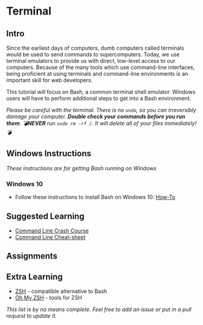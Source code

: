# Terminal

## Intro

Since the earliest days of computers, dumb computers called terminals would be used to send commands to supercomputers. Today, we use terminal emulators to provide us with direct, low-level access to our computers. Because of the many tools which use command-line interfaces, being proficient at using terminals and command-line environments is an important skill for web developers. 

This tutorial will focus on Bash, a common terminal shell emulator. Windows users will have to perform additional steps to get into a Bash environment.

*Please be careful with the terminal. There is no `undo`, so you can irreversibly damage your computer. **Double check your commands before you run them**. 💣**NEVER** run `sudo rm -rf /`. It will delete all of your files immediately!💣*

## Windows Instructions

*These instructions are for getting Bash running on Windows*

### Windows 10

- Follow these instructions to install Bash on Windows 10: [How-To](https://www.howtogeek.com/249966/how-to-install-and-use-the-linux-bash-shell-on-windows-10/)

## Suggested Learning

- [Command Line Crash Course](https://learnpythonthehardway.org/book/appendixa.html)
- [Command Line Cheat-sheet](https://www.git-tower.com/blog/command-line-cheat-sheet/)

## Assignments


## Extra Learning

- [ZSH](http://zsh.sourceforge.net) - compatible alternative to Bash
- [Oh My ZSH](https://github.com/robbyrussell/oh-my-zsh) - tools for ZSH

*This list is by no means complete. Feel free to add an issue or put in a pull request to update it.*